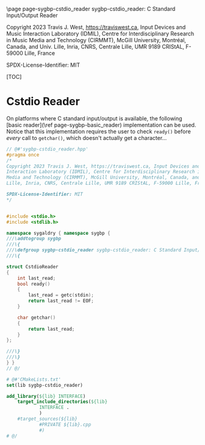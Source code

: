 \page page-sygbp-cstdio_reader sygbp-cstdio_reader: C Standard Input/Output Reader

Copyright 2023 Travis J. West, https://traviswest.ca, Input Devices and Music
Interaction Laboratory (IDMIL), Centre for Interdisciplinary Research in Music
Media and Technology (CIRMMT), McGill University, Montréal, Canada, and Univ.
Lille, Inria, CNRS, Centrale Lille, UMR 9189 CRIStAL, F-59000 Lille, France

SPDX-License-Identifier: MIT

[TOC]

# Cstdio Reader

On platforms where C standard input/output is available, the following
[basic reader](\ref page-sygbp-basic_reader) implementation can be used. Notice
that this implementation requires the user to check `ready()` before *every*
call to `getchar()`, which doesn't actually get a character...

```cpp
// @#'sygbp-cstdio_reader.hpp'
#pragma once
/*
Copyright 2023 Travis J. West, https://traviswest.ca, Input Devices and Music
Interaction Laboratory (IDMIL), Centre for Interdisciplinary Research in Music
Media and Technology (CIRMMT), McGill University, Montréal, Canada, and Univ.
Lille, Inria, CNRS, Centrale Lille, UMR 9189 CRIStAL, F-59000 Lille, France

SPDX-License-Identifier: MIT
*/


#include <stdio.h>
#include <stdlib.h>

namespace sygaldry { namespace sygbp {
///\addtogroup sygbp
///\{
///\defgroup sygbp-cstdio_reader sygbp-cstdio_reader: C Standard Input/Output Reader
///\{

struct CstdioReader
{
    int last_read;
    bool ready()
    {
        last_read = getc(stdin);
        return last_read != EOF;
    }

    char getchar()
    {
        return last_read;
    }
};

///\}
///\}
} }
// @/
```

```cmake
# @#'CMakeLists.txt'
set(lib sygbp-cstdio_reader)

add_library(${lib} INTERFACE)
    target_include_directories(${lib}
            INTERFACE .
            )
    #target_sources(${lib}
            #PRIVATE ${lib}.cpp
            #)
# @/
```
